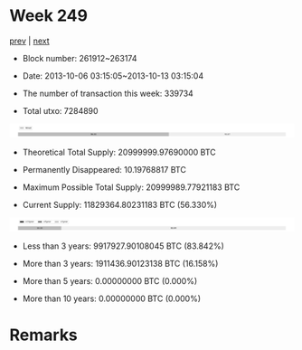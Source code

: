 # Week 249

[prev](week0248.md) | [next](week0250.md)

- Block number: 261912~263174

- Date: 2013-10-06 03:15:05~2013-10-13 03:15:04

- The number of transaction this week: 339734

- Total utxo: 7284890

![](../images/mined_week0249.png)

- Theoretical Total Supply: 20999999.97690000 BTC

- Permanently Disappeared: 10.19768817 BTC

- Maximum Possible Total Supply: 20999989.77921183 BTC

- Current Supply: 11829364.80231183 BTC (56.330%)

![](../images/year_week0249.png)


- Less than 3 years: 9917927.90108045 BTC (83.842%)

- More than 3 years: 1911436.90123138 BTC (16.158%)

- More than 5 years: 0.00000000 BTC (0.000%)

- More than 10 years: 0.00000000 BTC (0.000%)

# Remarks

